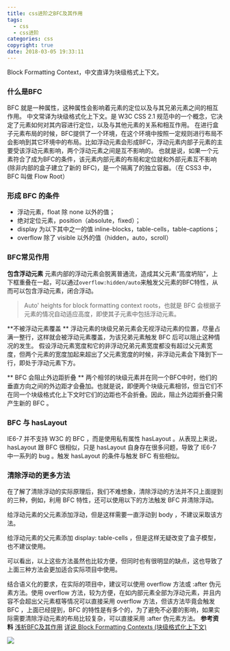 ```yaml
---
title: css进阶之BFC及其作用
tags:
  - css
  - css进阶
categories: css
copyright: true
date: 2018-03-05 19:33:11
---
```

Block Formatting Context，中文直译为块级格式上下文。
<!--more-->
### 什么是BFC 
BFC 就是一种属性，这种属性会影响着元素的定位以及与其兄弟元素之间的相互作用。 
中文常译为块级格式化上下文。是 W3C CSS 2.1 规范中的一个概念，它决定了元素如何对其内容进行定位，以及与其他元素的关系和相互作用。 在进行盒子元素布局的时候，BFC提供了一个环境，在这个环境中按照一定规则进行布局不会影响到其它环境中的布局。比如浮动元素会形成BFC，浮动元素内部子元素的主要受该浮动元素影响，两个浮动元素之间是互不影响的。 也就是说，如果一个元素符合了成为BFC的条件，该元素内部元素的布局和定位就和外部元素互不影响(除非内部的盒子建立了新的 BFC)，是一个隔离了的独立容器。（在 CSS3 中，BFC 叫做 Flow Root）

### 形成 BFC 的条件 
* 浮动元素，float 除 none 以外的值；
* 绝对定位元素，position（absolute，fixed）；
* display 为以下其中之一的值 inline-blocks，table-cells，table-captions； 
* overflow 除了 visible 以外的值（hidden，auto，scroll）

### BFC常见作用 
**包含浮动元素**
元素内部的浮动元素会脱离普通流，造成其父元素“高度坍陷”，上下框重叠在一起，可以通过`overflow:hidden/auto`来触发父元素的BFC特性，从而可以包含浮动元素，闭合浮动。
> Auto' heights for block formatting context roots，也就是 BFC 会根据子元素的情况自动适应高度，即使其子元素中包括浮动元素。


**不被浮动元素覆盖 **
浮动元素的块级兄弟元素会无视浮动元素的位置，尽量占满一整行，这样就会被浮动元素覆盖，为该兄弟元素触发 BFC 后可以阻止这种情况的发生。
假设浮动元素宽度和它的非浮动兄弟元素宽度都没有超过父元素宽度，但两个元素的宽度加起来超出了父元素宽度的时候，非浮动元素会下降到下一行，即处于浮动元素下方。

** BFC 会阻止外边距折叠 **
两个相邻的块级元素并在同一个BFC中时，他们的垂直方向之间的外边距才会叠加。也就是说，即便两个块级元素相邻，但当它们不在同一个块级格式化上下文时它们的边距也不会折叠。因此，阻止外边距折叠只需产生新的 BFC 。

### BFC 与 hasLayout
IE6-7 并不支持 W3C 的 BFC ，而是使用私有属性 hasLayout 。从表现上来说，hasLayout 跟 BFC 很相似，只是 hasLayout 自身存在很多问题，导致了 IE6-7 中一系列的 bug 。触发 hasLayout 的条件与触发 BFC 有些相似。

### 清除浮动的更多方法
在了解了清除浮动的实际原理后，我们不难想象，清除浮动的方法并不只上面提到的三种，例如，利用 BFC 特性，还可以使用以下的方法触发 BFC 并清除浮动。

给浮动元素的父元素添加浮动，但是这样需要一直浮动到 body ，不建议采取该方法。

给浮动元素的父元素添加 display: table-cells ，但是这样无疑改变了盒子模型，也不建议使用。

可以看出，以上这些方法虽然也比较方便，但同时也有很明显的缺点，这也导致了上面三种方法会更加适合实际项目中使用。

结合语义化的要求，在实际的项目中，建议可以使用 overflow 方法或 :after 伪元素方法。使用 overflow 方法，较为方便，在如内部元素全部为浮动元素，并且内容不会超出父元素框等情况可以直接采用 overflow 方法，但该方法毕竟会触发 BFC ，上面已经提到，BFC 的特性是有多个的，为了避免不必要的影响，如果实际需要清除浮动元素的布局比较复杂，可以直接采用 :after 伪元素方法。
**参考资料**
[浅析BFC及其作用](http://blog.csdn.net/riddle1981/article/details/52126522)
[详说 Block Formatting Contexts (块级格式化上下文)](https://www.cnblogs.com/leejersey/p/3991400.html)

![](http://oankigr4l.bkt.clouddn.com/wexin.png)